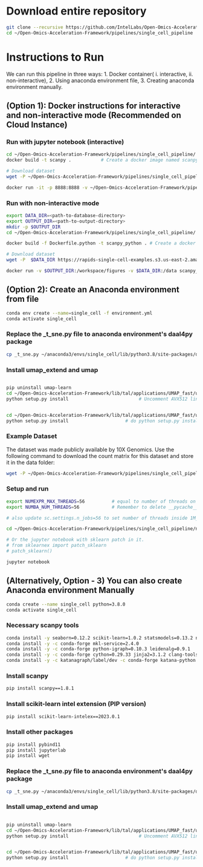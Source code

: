 
# Download entire repository
```bash
git clone --recursive https://github.com/IntelLabs/Open-Omics-Acceleration-Framework.git
cd ~/Open-Omics-Acceleration-Framework/pipelines/single_cell_pipeline
```

# Instructions to Run
We can run this pipeline in three ways: 1. Docker container( i. interactive, ii. non-interactive), 2. Using anaconda environment file, 3. Creating anaconda environment manually.   

## (Option 1): Docker instructions for interactive and non-interactive mode (Recommended on Cloud Instance)


### Run with jupyter notebook (interactive)
```bash
cd ~/Open-Omics-Acceleration-Framework/pipelines/single_cell_pipeline/
docker build -t scanpy .           # Create a docker image named scanpy

# Download dataset
wget -P ~/Open-Omics-Acceleration-Framework/pipelines/single_cell_pipeline/data https://rapids-single-cell-examples.s3.us-east-2.amazonaws.com/1M_brain_cells_10X.sparse.h5ad

docker run -it -p 8888:8888 -v ~/Open-Omics-Acceleration-Framework/pipelines/single_cell_pipeline/data:/data scanpy   # run docker container with the data folder as volume

```

### Run with non-interactive mode

```bash
export DATA_DIR=<path-to-database-directory>
export OUTPUT_DIR=<path-to-output-directory>
mkdir -p $OUTPUT_DIR
cd ~/Open-Omics-Acceleration-Framework/pipelines/single_cell_pipeline/

docker build -f Dockerfile.python -t scanpy_python . # Create a docker image named scanpy_python

# Download dataset
wget -P  $DATA_DIR https://rapids-single-cell-examples.s3.us-east-2.amazonaws.com/1M_brain_cells_10X.sparse.h5ad

docker run -v $OUTPUT_DIR:/workspace/figures -v $DATA_DIR:/data scanpy_python 

```




## (Option 2): Create an Anaconda environment from file
```bash
conda env create --name=single_cell -f environment.yml
conda activate single_cell
```

### Replace the _t_sne.py file to anaconda environment's daal4py package
```bash
cp _t_sne.py ~/anaconda3/envs/single_cell/lib/python3.8/site-packages/daal4py/sklearn/manifold/
```

### Install umap_extend and umap 
```bash

pip uninstall umap-learn
cd ~/Open-Omics-Acceleration-Framework/lib/tal/applications/UMAP_fast/umap_extend
python setup.py install                          # Uncomment AVX512 lines in setup.py before doing this step on avx512 machines


cd ~/Open-Omics-Acceleration-Framework/lib/tal/applications/UMAP_fast/umap
python setup.py install                     # do python setup.py install if moving environment using conda-pack
```


### Example Dataset
The dataset was made publicly available by 10X Genomics. Use the following command to download the count matrix for this dataset and store it in the data folder:
```bash
wget -P ~/Open-Omics-Acceleration-Framework/pipelines/single_cell_pipeline/data https://rapids-single-cell-examples.s3.us-east-2.amazonaws.com/1M_brain_cells_10X.sparse.h5ad
```

### Setup and run
```bash
export NUMEXPR_MAX_THREADS=56          # equal to number of threads on a single socket
export NUMBA_NUM_THREADS=56            # Remember to delete __pycache__ folder from local directory and umap/umap/ directory if increasing number of threads

# also update sc.settings.n_jobs=56 to set number of threads inside 1M_brain_cpu_analysis.py

cd ~/Open-Omics-Acceleration-Framework/pipelines/single_cell_pipeline/notebooks/

# Or the jupyter notebook with sklearn patch in it. 
# from sklearnex import patch_sklearn
# patch_sklearn()

jupyter notebook
```


## (Alternatively, Option - 3) You can also create Anaconda environment Manually
```bash
conda create --name single_cell python=3.8.0
conda activate single_cell
```

### Necessary scanpy tools
```bash
conda install -y seaborn=0.12.2 scikit-learn=1.0.2 statsmodels=0.13.2 numba=0.53.1 pytables=3.7.0 matplotlib-base=3.6.2 pandas=1.5.2
conda install -y -c conda-forge mkl-service=2.4.0
conda install -y -c conda-forge python-igraph=0.10.3 leidenalg=0.9.1
conda install -y -c conda-forge cython=0.29.33 jinja2=3.1.2 clang-tools=15.0.7
conda install -y -c katanagraph/label/dev -c conda-forge katana-python
```

### Install scanpy
```bash
pip install scanpy==1.8.1
```

### Install scikit-learn intel extension (PIP version)
```bash
pip install scikit-learn-intelex==2023.0.1
```
### Install other packages
```bash
pip install pybind11
pip install jupyterlab
pip install wget
```

### Replace the _t_sne.py file to anaconda environment's daal4py package
```bash
cp _t_sne.py ~/anaconda3/envs/single_cell/lib/python3.8/site-packages/daal4py/sklearn/manifold/
```

### Install umap_extend and umap 
```bash

pip uninstall umap-learn
cd ~/Open-Omics-Acceleration-Framework/lib/tal/applications/UMAP_fast/umap_extend
python setup.py install                          # Uncomment AVX512 lines in setup.py before doing this step on avx512 machines


cd ~/Open-Omics-Acceleration-Framework/lib/tal/applications/UMAP_fast/umap
python setup.py install                     # do python setup.py install if moving environment using conda-pack
```
